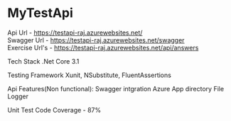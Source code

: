 # MyTestApi

Api Url 		- 	https://testapi-raj.azurewebsites.net/  
Swagger Url 	- 	https://testapi-raj.azurewebsites.net/swagger  
Exercise Url's 	-	https://testapi-raj.azurewebsites.net/api/answers  

Tech Stack
.Net Core 3.1

Testing Framework
Xunit, NSubstitute, FluentAssertions

Api Features(Non functional):
Swagger intgration
Azure App directory File Logger

Unit Test Code Coverage - 87%